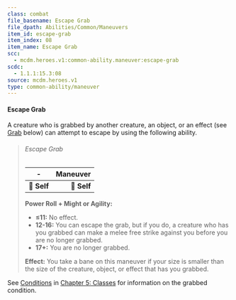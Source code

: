 ```yaml
---
class: combat
file_basename: Escape Grab
file_dpath: Abilities/Common/Maneuvers
item_id: escape-grab
item_index: 08
item_name: Escape Grab
scc:
  - mcdm.heroes.v1:common-ability.maneuver:escape-grab
scdc:
  - 1.1.1:15.3:08
source: mcdm.heroes.v1
type: common-ability/maneuver
---
```


#### Escape Grab

A creature who is grabbed by another creature, an object, or an effect (see [Grab](#page-287-5) below) can attempt to escape by using the following ability.

<!-- -->
> ###### Escape Grab
>
> | **-**       | **Maneuver** |
> | ----------- | -----------: |
> | **📏 Self** |  **🎯 Self** |
>
> **Power Roll + Might or Agility:**
>
> - **≤11:** No effect.
> - **12-16:** You can escape the grab, but if you do, a creature who has you grabbed can make a melee free strike against you before you are no longer grabbed.
> - **17+:** You are no longer grabbed.
>
> **Effect:** You take a bane on this maneuver if your size is smaller than the size of the creature, object, or effect that has you grabbed.

See [Conditions](#page-91-2) in [Chapter 5: Classes](#page-83-2) for information on the grabbed condition.
